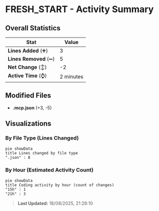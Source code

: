 # FRESH_START - Activity Summary 

## Overall Statistics

| Stat                   | Value                                                             |
| ---------------------- | ----------------------------------------------------------------- |
| **Lines Added** (➕)   | 3                                          |
| **Lines Removed** (➖) | 5                                        |
| **Net Change** (↕)    | -2                |
| **Active Time** (⌚)   | 2 minutes |


## Modified Files
- **.mcp.json** (+3, -5)

## Visualizations

### By File Type (Lines Changed)

```mermaid
pie showData
title Lines changed by file type
".json" : 8
```

### By Hour (Estimated Activity Count)

```mermaid
pie showData
title Coding activity by hour (count of changes)
"15h" : 1
"21h" : 3
```


> **Last Updated:** 18/08/2025, 21:28:10